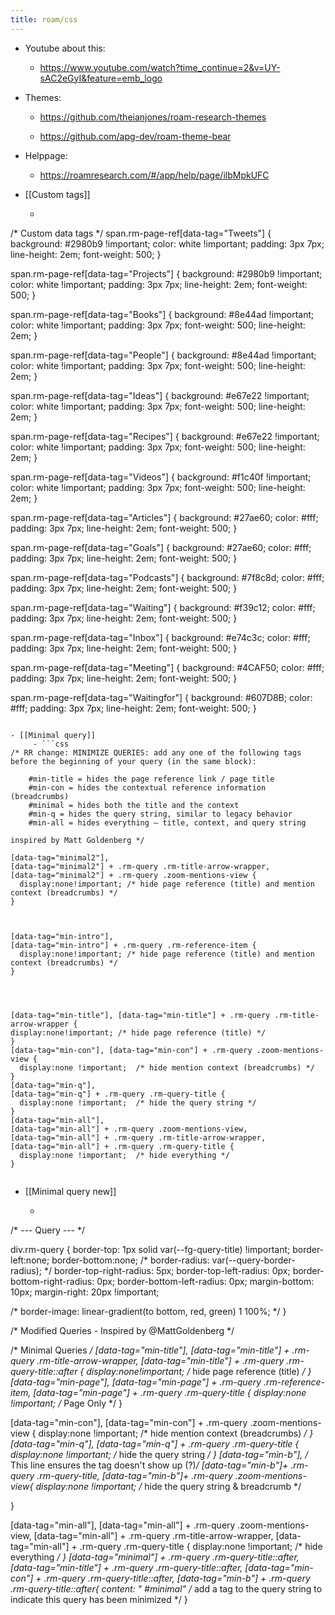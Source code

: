```yaml
---
title: roam/css
---
```


- Youtube about this:
	 - https://www.youtube.com/watch?time_continue=2&v=UY-sAC2eGyI&feature=emb_logo

- Themes:
	 - https://github.com/theianjones/roam-research-themes 

	 - https://github.com/apg-dev/roam-theme-bear

- Helppage:
	 - https://roamresearch.com/#/app/help/page/ilbMpkUFC 

- [[Custom tags]]
	 - ```javascript

/* Custom data tags */
span.rm-page-ref[data-tag="Tweets"] {
    background: #2980b9 !important;
    color: white !important;
    padding: 3px 7px;
    line-height: 2em;
    font-weight: 500;
}

span.rm-page-ref[data-tag="Projects"] {
    background: #2980b9 !important;
    color: white !important;
    padding: 3px 7px;
    line-height: 2em;
    font-weight: 500;
}

span.rm-page-ref[data-tag="Books"] {
    background: #8e44ad !important;
    color: white !important;
    padding: 3px 7px;
    font-weight: 500;
    line-height: 2em;
}

span.rm-page-ref[data-tag="People"] {
    background: #8e44ad !important;
    color: white !important;
    padding: 3px 7px;
    font-weight: 500;
    line-height: 2em;
}

span.rm-page-ref[data-tag="Ideas"] {
    background: #e67e22 !important;
    color: white !important;
    padding: 3px 7px;
    font-weight: 500;
    line-height: 2em;
}

span.rm-page-ref[data-tag="Recipes"] {
    background: #e67e22 !important;
    color: white !important;
    padding: 3px 7px;
    font-weight: 500;
    line-height: 2em;
}

span.rm-page-ref[data-tag="Videos"] {
    background: #f1c40f !important;
    color: white !important;
    padding: 3px 7px;
    font-weight: 500;
    line-height: 2em;
}

span.rm-page-ref[data-tag="Articles"] {
    background: #27ae60;
    color: #fff;
    padding: 3px 7px;
    line-height: 2em;
    font-weight: 500;
}

span.rm-page-ref[data-tag="Goals"] {
    background: #27ae60;
    color: #fff;
    padding: 3px 7px;
    line-height: 2em;
    font-weight: 500;
}

span.rm-page-ref[data-tag="Podcasts"] {
    background: #7f8c8d;
    color: #fff;
    padding: 3px 7px;
    line-height: 2em;
    font-weight: 500;
}

span.rm-page-ref[data-tag="Waiting"] {
    background: #f39c12;
    color: #fff;
    padding: 3px 7px;
    line-height: 2em;
    font-weight: 500;
}

span.rm-page-ref[data-tag="Inbox"] {
    background: #e74c3c;
    color: #fff;
    padding: 3px 7px;
    line-height: 2em;
    font-weight: 500;
}

span.rm-page-ref[data-tag="Meeting"] {
    background: #4CAF50;
    color: #fff;
    padding: 3px 7px;
    line-height: 2em;
    font-weight: 500;
}

span.rm-page-ref[data-tag="Waitingfor"] {
    background: #607D8B;
    color: #fff;
    padding: 3px 7px;
    line-height: 2em;
    font-weight: 500;
}
```

- [[Minimal query]]
	 - ```css
/* RR change: MINIMIZE QUERIES: add any one of the following tags before the beginning of your query (in the same block):

    #min-title = hides the page reference link / page title
    #min-con = hides the contextual reference information (breadcrumbs)
    #minimal = hides both the title and the context
    #min-q = hides the query string, similar to legacy behavior
    #min-all = hides everything — title, context, and query string

inspired by Matt Goldenberg */

[data-tag="minimal2"], 
[data-tag="minimal2"] + .rm-query .rm-title-arrow-wrapper,
[data-tag="minimal2"] + .rm-query .zoom-mentions-view {
  display:none!important; /* hide page reference (title) and mention context (breadcrumbs) */
}



[data-tag="min-intro"],
[data-tag="min-intro"] + .rm-query .rm-reference-item {
  display:none!important; /* hide page reference (title) and mention context (breadcrumbs) */
}




[data-tag="min-title"], [data-tag="min-title"] + .rm-query .rm-title-arrow-wrapper {
display:none!important; /* hide page reference (title) */
}
[data-tag="min-con"], [data-tag="min-con"] + .rm-query .zoom-mentions-view {
  display:none !important;  /* hide mention context (breadcrumbs) */
}
[data-tag="min-q"], 
[data-tag="min-q"] + .rm-query .rm-query-title {
  display:none !important;  /* hide the query string */
}
[data-tag="min-all"], 
[data-tag="min-all"] + .rm-query .zoom-mentions-view,
[data-tag="min-all"] + .rm-query .rm-title-arrow-wrapper,
[data-tag="min-all"] + .rm-query .rm-query-title {
  display:none !important;  /* hide everything */
}


```

- [[Minimal query new]]
	 - ```python
/* --- Query --- */

div.rm-query {
    border-top: 1px solid var(--fg-query-title) !important;
  	border-left:none;
    border-bottom:none;
   /* border-radius: var(--query-border-radius); */
	border-top-right-radius: 5px;
  	border-top-left-radius: 0px;
    border-bottom-right-radius: 0px;
    border-bottom-left-radius: 0px;
    margin-bottom: 10px;
    margin-right: 20px !important;
  
   /* border-image: linear-gradient(to bottom, red, green) 1 100%; */
}

/* Modified Queries - Inspired by @MattGoldenberg */

/* Minimal Queries */ 
[data-tag="min-title"], 
[data-tag="min-title"] + .rm-query .rm-title-arrow-wrapper, 
[data-tag="min-title"] + .rm-query .rm-query-title::after {
display:none!important; /* hide page reference (title) */
}
[data-tag="min-page"], 
[data-tag="min-page"] + .rm-query .rm-reference-item,
[data-tag="min-page"] + .rm-query .rm-query-title {
  display:none !important;  /* Page Only */
}

[data-tag="min-con"], 
[data-tag="min-con"] + .rm-query .zoom-mentions-view {
  display:none !important;  /* hide mention context (breadcrumbs) */
}
[data-tag="min-q"], 
[data-tag="min-q"] + .rm-query .rm-query-title {
  display:none !important;  /* hide the query string */
}
[data-tag="min-b"], /* This line ensures the tag doesn't show up (?)*/
[data-tag="min-b"]+ .rm-query .rm-query-title, 
[data-tag="min-b"]+ .rm-query .zoom-mentions-view{
  display:none !important;  /* hide the query string  & breadcrumb */
  
}


[data-tag="min-all"], 
[data-tag="min-all"] + .rm-query .zoom-mentions-view,
[data-tag="min-all"] + .rm-query .rm-title-arrow-wrapper,
[data-tag="min-all"] + .rm-query .rm-query-title {
  display:none !important;  /* hide everything */
}
[data-tag="minimal"] + .rm-query .rm-query-title::after,
[data-tag="min-title"] + .rm-query .rm-query-title::after,
[data-tag="min-con"] + .rm-query .rm-query-title::after,
[data-tag="min-b"] + .rm-query .rm-query-title::after{
  content: " #minimal" /* add a tag to the query string to indicate this query has been minimized */
}
```
